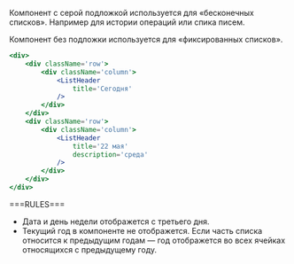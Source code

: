 Компонент с серой подложкой используется для «бесконечных списков». Например для истории операций или спика писем.

Компонент без подложки используется для «фиксированных списков».

```jsx
<div>
    <div className='row'>
        <div className='column'>
            <ListHeader
                title='Сегодня'
            />
        </div>
    </div>
    <div className='row'>
        <div className='column'>
            <ListHeader
                title='22 мая'
                description='среда'
            />
        </div>
    </div>
</div>
```


===RULES===

- Дата и день недели отображется с третьего дня.
- Текущий год в компоненте не отображется. Если часть списка относится к предыдущим годам — год отображется во всех ячейках относящихся с предыдущему году.
